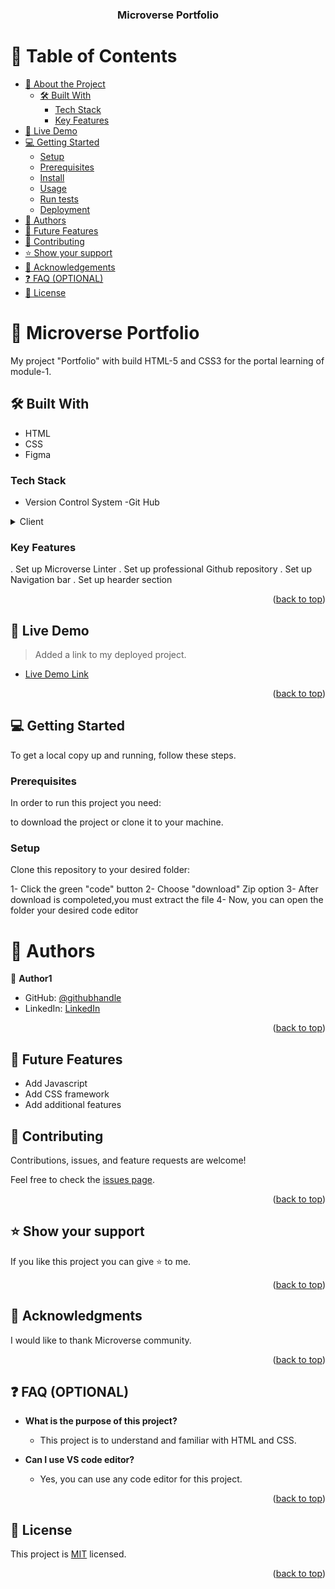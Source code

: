 <a name="readme-top"></a>

<div align="center">
  
  <h3><b>Microverse Portfolio</b></h3>

</div>

# 📗 Table of Contents

- [📖 About the Project](#about-project)
  - [🛠 Built With](#built-with)
    - [Tech Stack](#tech-stack)
    - [Key Features](#key-features)
- [🚀 Live Demo](#live-demo)
- [💻 Getting Started](#getting-started)
  - [Setup](#setup)
  - [Prerequisites](#prerequisites)
  - [Install](#install)
  - [Usage](#usage)
  - [Run tests](#run-tests)
  - [Deployment](#deployment)
- [👥 Authors](#authors)
- [🔭 Future Features](#future-features)
- [🤝 Contributing](#contributing)
- [⭐️ Show your support](#support)
- [🙏 Acknowledgements](#acknowledgements)
- [❓ FAQ (OPTIONAL)](#faq)
- [📝 License](#license)


# 📖 Microverse Portfolio <a name="about-project"></a>

 My project "Portfolio" with build HTML-5 and CSS3 for the portal learning of module-1.


## 🛠 Built With <a name="built-with"></a>
- HTML
- CSS
- Figma

### Tech Stack <a name="tech-stack"></a>

* Version Control System
  -Git Hub

<details>
  <summary>Client</summary>
  <ul>
    <li>HTMl</li>
    <li>CSS</li>
  </ul>
</details>

### Key Features <a name="key-features"></a>

. Set up Microverse Linter
. Set up professional Github repository
. Set up Navigation bar
. Set up hearder section 

<p align="right">(<a href="#readme-top">back to top</a>)</p>

## 🚀 Live Demo <a name="live-demo"></a>

> Added a link to my deployed project.

- [Live Demo Link](https://raw.githack.com/YoutLone/Portfolio/added-form-branch/index.html)

<p align="right">(<a href="#readme-top">back to top</a>)</p>

## 💻 Getting Started <a name="getting-started"></a>


To get a local copy up and running, follow these steps.

### Prerequisites

In order to run this project you need:

to download the project or clone it to your machine.

### Setup

Clone this repository to your desired folder:

1- Click the green "code" button
2- Choose "download" Zip option
3- After download is compoleted,you must extract the file
4- Now, you can open the folder your desired code editor

# 👥 Authors <a name="authors"></a>

👤 **Author1**

- GitHub: [@githubhandle](https://github.com/YoutLone)
- LinkedIn: [LinkedIn](https://linkedin.com/in/than-myo-htet-618b2524b)


<p align="right">(<a href="#readme-top">back to top</a>)</p>

## 🔭 Future Features <a name="future-features"></a>

- Add Javascript
- Add CSS framework
- Add additional features

## 🤝 Contributing <a name="contributing"></a>

Contributions, issues, and feature requests are welcome!

Feel free to check the [issues page](https://github.com/YoutLone/Portfolio/issues).

<p align="right">(<a href="#readme-top">back to top</a>)</p>


## ⭐️ Show your support <a name="support"></a>

If you like this project you can give ⭐️ to me.

<p align="right">(<a href="#readme-top">back to top</a>)</p>


## 🙏 Acknowledgments <a name="acknowledgements"></a>

I would like to thank Microverse community.

<p align="right">(<a href="#readme-top">back to top</a>)</p>

## ❓ FAQ (OPTIONAL) <a name="faq"></a>

- **What is the purpose of this project?**

  - This project is to understand and familiar with  HTML and CSS.

- **Can I use VS code editor?**

  - Yes, you can use any code editor for this project.

<p align="right">(<a href="#readme-top">back to top</a>)</p>

## 📝 License <a name="license"></a>

This project is [MIT](./LICENSE) licensed.

<p align="right">(<a href="#readme-top">back to top</a>)</p>
